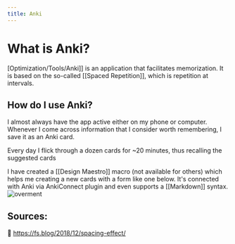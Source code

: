 ```yaml
---
title: Anki
---
```


# What is Anki?

[Optimization/Tools/Anki]] is an application that facilitates memorization. It is based on the so-called [[Spaced Repetition]], which is repetition at intervals.

## How do I use Anki?
I almost always have the app active either on my phone or computer. Whenever I come across information that I consider worth remembering, I save it as an Anki card.

Every day I flick through a dozen cards for ~20 minutes, thus recalling the suggested cards

I have created a [[Design Maestro]] macro (not available for others) which helps me creating a new cards with a form like one below. It's connected with Anki via AnkiConnect plugin and even supports a [[Markdown]] syntax.  
![overment](https://space.overment.com/Screen-Shot-2022-08-28-11-30-42-k10vw/Screen-Shot-2022-08-28-11-30-42.png)
## Sources: 
🔗 https://fs.blog/2018/12/spacing-effect/